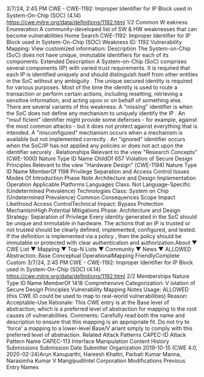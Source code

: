 3/7/24, 2:45 PM CWE - CWE-1192: Improper Identiﬁer for IP Block used in System-On-Chip (SOC) (4.14)
https://cwe.mitre.org/data/deﬁnitions/1192.html 1/2
Common W eakness Enumeration
A community-developed list of SW & HW weaknesses that can become
vulnerabilities
Home Search
CWE-1192: Improper Identifier for IP Block used in System-On-Chip (SOC)
Weakness ID: 1192
Vulnerability Mapping: 
View customized information:
 Description
The System-on-Chip (SoC) does not have unique, immutable identifiers for each of its components.
 Extended Description
A System-on-Chip (SoC) comprises several components (IP) with varied trust requirements. It is required that each IP is identified
uniquely and should distinguish itself from other entities in the SoC without any ambiguity . The unique secured identity is required for
various purposes. Most of the time the identity is used to route a transaction or perform certain actions, including resetting, retrieving
a sensitive information, and acting upon or on behalf of something else.
There are several variants of this weakness:
A "missing" identifier is when the SoC does not define any mechanism to uniquely identify the IP .
An "insuf ficient" identifier might provide some defenses - for example, against the most common attacks - but it does not
protect against everything that is intended.
A "misconfigured" mechanism occurs when a mechanism is available but not implemented correctly .
An "ignored" identifier occurs when the SoC/IP has not applied any policies or does not act upon the identifier securely .
 Relationships
 Relevant to the view "Research Concepts" (CWE-1000)
Nature Type ID Name
ChildOf 657 Violation of Secure Design Principles
 Relevant to the view "Hardware Design" (CWE-1194)
Nature Type ID Name
MemberOf 1198 Privilege Separation and Access Control Issues
 Modes Of Introduction
Phase Note
Architecture and Design
Implementation
Operation
 Applicable Platforms
Languages
Class: Not Language-Specific (Undetermined Prevalence)
Technologies
Class: System on Chip (Undetermined Prevalence)
 Common Consequences
Scope Impact Likelihood
Access ControlTechnical Impact: Bypass Protection MechanismHigh
 Potential Mitigations
Phase: Architecture and Design
Strategy: Separation of Privilege
Every identity generated in the SoC should be unique and immutable in hardware. The actions that an IP is trusted or not trusted
should be clearly defined, implemented, configured, and tested. If the definition is implemented via a policy , then the policy
should be immutable or protected with clear authentication and authorization.About ▼ CWE List ▼ Mapping ▼ Top-N Lists ▼ Community ▼ News ▼
ALLOWED
Abstraction: Base
Conceptual OperationalMapping
FriendlyComplete Custom
3/7/24, 2:45 PM CWE - CWE-1192: Improper Identiﬁer for IP Block used in System-On-Chip (SOC) (4.14)
https://cwe.mitre.org/data/deﬁnitions/1192.html 2/2
 Memberships
Nature Type ID Name
MemberOf 1418 Comprehensive Categorization: V iolation of Secure Design Principles
 Vulnerability Mapping Notes
Usage: ALLOWED (this CWE ID could be used to map to real-world vulnerabilities)
Reason: Acceptable-Use
Rationale:
This CWE entry is at the Base level of abstraction, which is a preferred level of abstraction for mapping to the root causes of
vulnerabilities.
Comments:
Carefully read both the name and description to ensure that this mapping is an appropriate fit. Do not try to 'force' a mapping to a
lower-level Base/V ariant simply to comply with this preferred level of abstraction.
 Related Attack Patterns
CAPEC-ID Attack Pattern Name
CAPEC-113 Interface Manipulation
 Content History
 Submissions
Submission Date Submitter Organization
2019-10-15
(CWE 4.0, 2020-02-24)Arun Kanuparthi, Hareesh Khattri, Parbati Kumar Manna, Narasimha Kumar V
MangipudiIntel
Corporation
 Modifications
 Previous Entry Names
